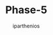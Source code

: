---
author: iparthenios
image_url: /images/nintendo-5.jpg
title: Phase-5
year: 2006
caption:  Έντυπη διαφήμιση για το Advance Wars Dual Strike. 
license_url: 
license_text: Πνευματικά δικαιώματα Nintendo Entertainment, 2004. 
categories:
  - Μελέτη Περίπτωσης
  - Μέθοδος
  - Αρχέτυπα
  - Τεχνολογία
  - Μορφές
tags:
  - Touch
  - History
  - Tactile
  - Haptics
  - ARM
  - Nintendo
  - iphone

---